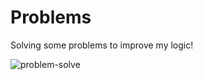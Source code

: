 # Problems

Solving some problems to improve my logic!

![problem-solve](https://user-images.githubusercontent.com/88242096/233811248-43db0340-2a27-4f4e-b03b-90cf6557dc59.gif)
